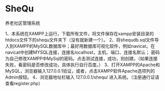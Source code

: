 # SheQu
养老社区管理系统

1、本系统在XAMPP上运行，下载所有文件，将文件保存在xampp安装目录的htdocs文件下的shequ文件夹下（没有就新建一个）。
2、将shequdb.sql文件导入到XAMPP的MySQL数据库中；最好用数据库可视化软件，例如navicat。在navicat中创建MYSQL连接，连接名localhost，主机、端口、连接名默认；
密码为自己修改XAMPP中MySql的密码。点击测试连接，成功，则创建。（如果连接失败，看密码是否修改成功，具体执行自行百度。）
3、打开XAMPP的Apache和MySQL，浏览器输入127.0.0.1验证，或者，点击XAMPP软件Apache选项列的Admin按钮。
4、浏览器地址栏输入 127.0.0.1/shequ/ 进入系统。（注册通行证请查看register.php）
